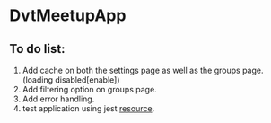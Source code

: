 # DvtMeetupApp

## To do list:
1. Add cache on both the settings page as well as the groups page. (loading disabled[enable])
2. Add filtering option on groups page.
3. Add error handling.
4. test application using jest [resource](https://www.xfive.co/blog/testing-angular-faster-jest/).
